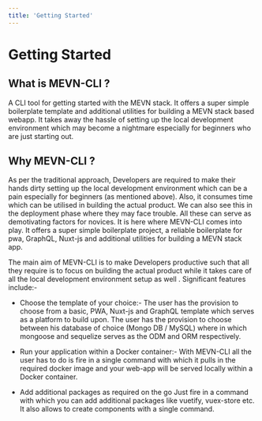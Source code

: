 ```yaml
---
title: 'Getting Started'
---
```


# Getting Started

## What is MEVN-CLI ?

A CLI tool for getting started with the MEVN stack. It offers a super simple boilerplate template and additional utilities for building a MEVN stack based webapp. It takes away the hassle of setting up the local development environment which may become a nightmare especially for beginners who are just starting out.

## Why MEVN-CLI ?

As per the traditional approach, Developers are required to make their hands dirty setting up the local development environment which can be a pain especially for beginners (as mentioned above). Also, it consumes time which can be utilised in building the actual product. We can also see this in the deployment phase where they may face trouble. All these can serve as demotivating factors for novices. It is here where MEVN-CLI comes into play. It offers a super simple boilerplate project, a reliable boilerplate for pwa, GraphQL, Nuxt-js and additional utilities for building a MEVN stack app.

The main aim of MEVN-CLI is to make Developers productive such that all they require is to focus on building the actual product while it takes care of all the local development environment setup as well . Significant features include:-

- Choose the template of your choice:- The user has the provision to choose from a basic, PWA, Nuxt-js and GraphQL template which serves as a platform to build upon. The user has the provision to choose between his database of choice (Mongo DB / MySQL) where in which mongoose and sequelize serves as the ODM and ORM respectively.

- Run your application within a Docker container:- With MEVN-CLI all the user has to do is fire in a single command with which it pulls in the required docker image and your web-app will be served locally within a Docker container.

- Add additional packages as required on the go Just fire in a command with which you can add additional packages like vuetify, vuex-store etc. It also allows to create components with a single command.
